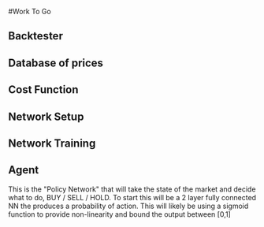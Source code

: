 #Work To Go

## Backtester

## Database of prices

## Cost Function

## Network Setup

## Network Training

## Agent
This is the "Policy Network" that will take the state of the market and decide what to do, BUY / SELL / HOLD.  To start this will be a 2 layer fully connected NN the produces a probability of action.  This will likely be using a sigmoid function to provide non-linearity and bound the output between [0,1]
